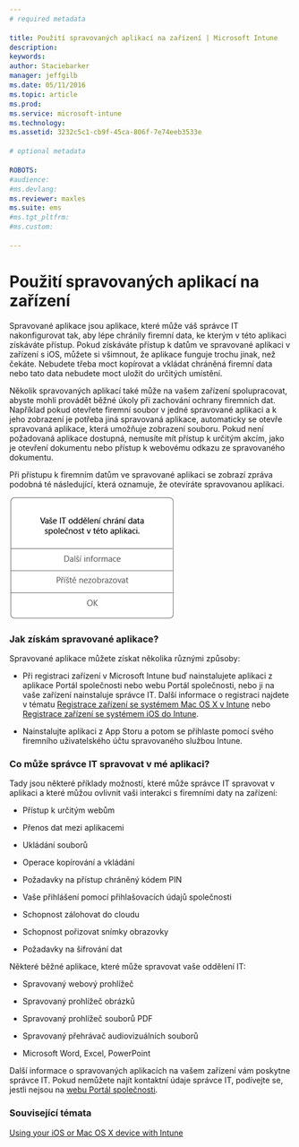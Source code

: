 ```yaml
---
# required metadata

title: Použití spravovaných aplikací na zařízení | Microsoft Intune
description:
keywords:
author: Staciebarker
manager: jeffgilb
ms.date: 05/11/2016
ms.topic: article
ms.prod:
ms.service: microsoft-intune
ms.technology:
ms.assetid: 3232c5c1-cb9f-45ca-806f-7e74eeb3533e

# optional metadata

ROBOTS:
#audience:
#ms.devlang:
ms.reviewer: maxles
ms.suite: ems
#ms.tgt_pltfrm:
#ms.custom:

---
```



# Použití spravovaných aplikací na zařízení

Spravované aplikace jsou aplikace, které může váš správce IT nakonfigurovat tak, aby lépe chránily firemní data, ke kterým v této aplikaci získáváte přístup. Pokud získáváte přístup k datům ve spravované aplikaci v zařízení s iOS, můžete si všimnout, že aplikace funguje trochu jinak, než čekáte. Nebudete třeba moct kopírovat a vkládat chráněná firemní data nebo tato data nebudete moct uložit do určitých umístění.

Několik spravovaných aplikací také může na vašem zařízení spolupracovat, abyste mohli provádět běžné úkoly při zachování ochrany firemních dat. Například pokud otevřete firemní soubor v jedné spravované aplikaci a k jeho zobrazení je potřeba jiná spravovaná aplikace, automaticky se otevře spravovaná aplikace, která umožňuje zobrazení souboru. Pokud není požadovaná aplikace dostupná, nemusíte mít přístup k určitým akcím, jako je otevření dokumentu nebo přístup k webovému odkazu ze spravovaného dokumentu.

Při přístupu k firemním datům ve spravované aplikaci se zobrazí zpráva podobná té následující, která oznamuje, že otevíráte spravovanou aplikaci.

![managed-apps-message-ios](./media/managed-apps-message.png)

### Jak získám spravované aplikace?
Spravované aplikace můžete získat několika různými způsoby:

-   Při registraci zařízení v Microsoft Intune buď nainstalujete aplikaci z aplikace Portál společnosti nebo webu Portál společnosti, nebo ji na vaše zařízení nainstaluje správce IT. Další informace o registraci najdete v tématu [Registrace zařízení se systémem Mac OS X v Intune](enroll-your-device-in-intune-ios.md) nebo [Registrace zařízení se systémem iOS do Intune](enroll-your-device-in-intune-mac-os-x.md).

-   Nainstalujte aplikaci z App Storu a potom se přihlaste pomocí svého firemního uživatelského účtu spravovaného službou Intune.

### Co může správce IT spravovat v mé aplikaci?
Tady jsou některé příklady možností, které může správce IT spravovat v aplikaci a které můžou ovlivnit vaši interakci s firemními daty na zařízení:

-   Přístup k určitým webům

-   Přenos dat mezi aplikacemi

-   Ukládání souborů

-   Operace kopírování a vkládání

-   Požadavky na přístup chráněný kódem PIN

-   Vaše přihlášení pomocí přihlašovacích údajů společnosti

-   Schopnost zálohovat do cloudu

-   Schopnost pořizovat snímky obrazovky

-   Požadavky na šifrování dat

Některé běžné aplikace, které může spravovat vaše oddělení IT:

-   Spravovaný webový prohlížeč

-   Spravovaný prohlížeč obrázků

-   Spravovaný prohlížeč souborů PDF

-   Spravovaný přehrávač audiovizuálních souborů

-   Microsoft Word, Excel, PowerPoint

Další informace o spravovaných aplikacích na vašem zařízení vám poskytne správce IT. Pokud nemůžete najít kontaktní údaje správce IT, podívejte se, jestli nejsou na [webu Portál společnosti](http://portal.manage.microsoft.com).

### Související témata
[Using your iOS or Mac OS X device with Intune](using-your-ios-or-mac-os-x-device-with-intune.md)

<!--HONumber=Jun16_HO1-->


